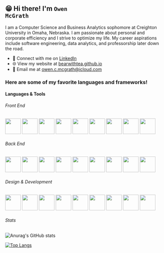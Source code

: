## 😁 Hi there! I'm <code>Owen McGrath</code>
<p></p>
I am a Computer Science and Business Analytics sophomore at Creighton University in Omaha, Nebraska. I am passionate about personal and corporate efficiency and I strive to optimize my life. My career aspirations include software engineering, data analytics, and professorship later down the road.
<p></p>
<ul>
<li> 🤝 Connect with me on <a href="https://www.linkedin.com/in/owen-mcgrath-ocm/" rel="nofollow">LinkedIn</a></li>
<li> 🌐 View my website at <a href="bearwithtea.github.io" target = "_blank" > bearwithtea.github.io</a> </li>
<li> 📩 Email me at <a href="mailto:owen.c.mcgrathicloud.com"<code>owen.c.mcgrath@icloud.com</code></a></li>
</ul>

### Here are some of my favorite languages and frameworks!

#### Languages & Tools

###### Front End


<div class="container">
    <img src="https://cdn.jsdelivr.net/gh/devicons/devicon@latest/icons/javascript/javascript-original.svg" height="50" width="50">
    <img src="https://cdn.jsdelivr.net/gh/devicons/devicon@latest/icons/html5/html5-original.svg" height="50" width="50" />
    <img src="https://cdn.jsdelivr.net/gh/devicons/devicon@latest/icons/css3/css3-original.svg" height="50" width="50" />
    <img src="https://cdn.jsdelivr.net/gh/devicons/devicon@latest/icons/tailwindcss/tailwindcss-original.svg" height="50" width="50" />
    <img src="https://cdn.jsdelivr.net/gh/devicons/devicon@latest/icons/sass/sass-original.svg" height="50" width="50" />
    <img src="https://cdn.jsdelivr.net/gh/devicons/devicon@latest/icons/nextjs/nextjs-original.svg" height="50" width="50" />
    <img src="https://cdn.jsdelivr.net/gh/devicons/devicon@latest/icons/react/react-original.svg" height = "50" width = "50" />
    <img src="https://cdn.jsdelivr.net/gh/devicons/devicon@latest/icons/flutter/flutter-original.svg" height="50" width="50" />
    <img src="https://cdn.jsdelivr.net/gh/devicons/devicon@latest/icons/androidstudio/androidstudio-original.svg" height =  "50" width = "50" />
          

###### Back End

<div class="container">
    <img src="https://cdn.jsdelivr.net/gh/devicons/devicon@latest/icons/swift/swift-original.svg" height="50" width="50">
    <img src="https://cdn.jsdelivr.net/gh/devicons/devicon@latest/icons/java/java-original.svg" height = "50" width = "50"/>
        <img src="https://cdn.jsdelivr.net/gh/devicons/devicon@latest/icons/python/python-original.svg" height = "50" width = "50" />
    <img src="https://cdn.jsdelivr.net/gh/devicons/devicon@latest/icons/dart/dart-original.svg" height = "50" width = "50" />
 <img src="https://cdn.jsdelivr.net/gh/devicons/devicon@latest/icons/php/php-original.svg" height = "50" width = "50" />
<img src="https://cdn.jsdelivr.net/gh/devicons/devicon@latest/icons/bash/bash-original.svg" height = "50" width = "50" />
    <img src="https://cdn.jsdelivr.net/gh/devicons/devicon@latest/icons/ohmyzsh/ohmyzsh-original.svg" height = "50" width = "50" />
    <img src="https://cdn.jsdelivr.net/gh/devicons/devicon@latest/icons/mysql/mysql-original.svg" height = "50" width = "50" />
    <img src="https://cdn.jsdelivr.net/gh/devicons/devicon@latest/icons/django/django-plain.svg"  height = "50" width = "50" />
          
          

###### Design & Development

<div class="container">
    <img src="https://cdn.jsdelivr.net/gh/devicons/devicon@latest/icons/figma/figma-original.svg" height = "50" wdith = "50"/>
    <img src="https://cdn.jsdelivr.net/gh/devicons/devicon@latest/icons/jira/jira-original.svg" height = "50" width = "50"/>
    <img src="https://cdn.jsdelivr.net/gh/devicons/devicon@latest/icons/notion/notion-original.svg" height = "50" width = "50" />
    <img src="https://cdn.jsdelivr.net/gh/devicons/devicon@latest/icons/apple/apple-original.svg" height = "50" width = "50" />
    <img src="https://cdn.jsdelivr.net/gh/devicons/devicon@latest/icons/windows11/windows11-original.svg" height = "50" width = "50" />
    <img src="https://cdn.jsdelivr.net/gh/devicons/devicon@latest/icons/linux/linux-original.svg" height = "50" width = "50" />
    <img src="https://cdn.jsdelivr.net/gh/devicons/devicon@latest/icons/xcode/xcode-original.svg" height = "50" width = "50" />
    <img src="https://cdn.jsdelivr.net/gh/devicons/devicon@latest/icons/vscode/vscode-original.svg" height = "50" width = "50" />
    <img src="https://cdn.jsdelivr.net/gh/devicons/devicon@latest/icons/eclipse/eclipse-original.svg" height = "50" width = "50" />

###### Stats
<div class="container">
          
![Anurag's GitHub stats](https://github-readme-stats.vercel.app/api?username=bearwithtea&show_icons=true&rank_icon=github)

[![Top Langs](https://github-readme-stats.vercel.app/api/top-langs/?username=bearwithtea)](https://github.com/anuraghazra/github-readme-stats)
